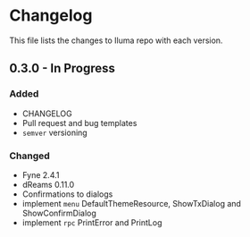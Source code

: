 # Changelog

This file lists the changes to Iluma repo with each version.

## 0.3.0 - In Progress

### Added

* CHANGELOG
* Pull request and bug templates
* `semver` versioning 

### Changed

* Fyne 2.4.1
* dReams 0.11.0
* Confirmations to dialogs  
* implement `menu` DefaultThemeResource, ShowTxDialog and ShowConfirmDialog
* implement `rpc` PrintError and PrintLog